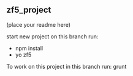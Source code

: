 ## zf5_project

(place your readme here)

start new project on this branch run:
* npm install
* yo zf5

To work on this project in this branch run: grunt
